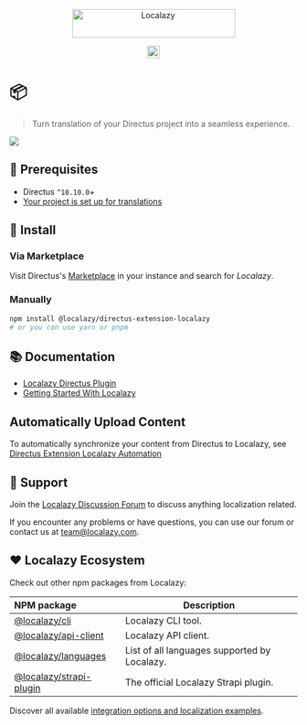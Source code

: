 <p align="center">
  <a href="https://localazy.com">
    <img src="https://directus9.localazy.com/assets/9fc36b9c-81b7-4dbf-bd82-b64cd984090f" width="285" height="50" alt="Localazy" >
  </a>
</p>
<p align="center">
  <a href="https://npmjs.com/package/@localazy/directus-extension-localazy"><img src="https://img.shields.io/badge/@localazy-directus--extension--localazy-066fef?style=for-the-badge" height="22" alt="@localazy/directus-extension-localazy"></a>
  <!-- <a href="https://npmjs.com/package/@localazy/directus-extension-localazy"><img src="https://img.shields.io/npm/v/@localazy/directus-extension-localazy
?style=for-the-badge&label=version&color=066fef" height="22" alt="npm"></a> -->
  <br>
</p>

# 📦 

> Turn translation of your Directus project into a seamless experience.

![](https://directus9.localazy.com/assets/c3b607ba-e8bb-4ab1-9bda-f51e2b03fed1)

## 📄 Prerequisites
- Directus `^10.10.0`+
- [Your project is set up for translations](https://docs.directus.io/guides/headless-cms/content-translations.html)

## 🔧 Install

### Via Marketplace
Visit Directus's [Marketplace](https://docs.directus.io/extensions/marketplace/publishing.html) in your instance and search for _Localazy_.

### Manually

```bash
npm install @localazy/directus-extension-localazy
# or you can use yarn or pnpm
```

## 📚 Documentation

- [Localazy Directus Plugin](https://localazy.com/docs/directus/directus-plugin-introduction-installation)
- [Getting Started With Localazy](https://localazy.com/docs/general/getting-started-with-localazy)
<!-- - [Changelog](CHANGELOG.md) -->

<!-- ## ℹ️ Links

- [Localazy API documentation](https://localazy.com/docs/api)
- [Articles about the Localazy API](https://localazy.com/tags/api) -->

## Automatically Upload Content
To automatically synchronize your content from Directus to Localazy, see [Directus Extension Localazy Automation](https://github.com/localazy/directus-extension-localazy-automation)

## 🛟 Support

Join the [Localazy Discussion Forum](https://discuss.localazy.com/) to discuss anything localization related.

If you encounter any problems or have questions, you can use our forum or contact us at
team@localazy.com.

## ❤️ Localazy Ecosystem

Check out other npm packages from Localazy:

| NPM package                                                                      | Description                                  |
|:--------------------------------------------------------------------------------------|----------------------------------------------|
| [@localazy/cli](https://www.npmjs.com/package/@localazy/cli)                     | Localazy CLI tool.                           |
| [@localazy/api-client](https://www.npmjs.com/package/@localazy/api-client)           | Localazy API client.                         |
| [@localazy/languages](https://www.npmjs.com/package/@localazy/languages)         | List of all languages supported by Localazy. |
[@localazy/strapi-plugin](https://www.npmjs.com/package/@localazy/strapi-plugin) | The official Localazy Strapi plugin.         |

Discover all available [integration options and localization examples](https://github.com/localazy).
